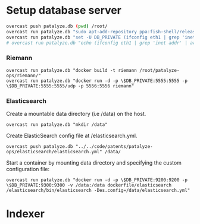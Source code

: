 # Setup database server

```sh
overcast push patalyze.db (pwd) /root/
overcast run patalyze.db "sudo apt-add-repository ppa:fish-shell/release-2" "sudo apt-get update" "sudo apt-get install fish" "chsh -s (which fish)"
overcast run patalyze.db "set -U DB_PRIVATE (ifconfig eth1 | grep 'inet addr' | awk -F: '{print \$2}' | awk '{print \$1 }')"
# overcast run patalyze.db "echo (ifconfig eth1 | grep 'inet addr' | awk -F: '{print \$2}' | awk '{print \$1 }') db.private >> /etc/hosts"
```

### Riemann
```
overcast run patalyze.db "docker build -t riemann /root/patalyze-ops/riemann/"
overcast run patalyze.db "docker run -d -p \$DB_PRIVATE:5555:5555 -p \$DB_PRIVATE:5555:5555/udp -p 5556:5556 riemann"
```

### Elasticsearch

Create a mountable data directory <data-dir> (i.e /data) on the host.
```
overcast run patalyze.db "mkdir /data"
```

Create ElasticSearch config file at <data-dir>/elasticsearch.yml.
```
overcast push patalyze.db "../../code/patents/patalyze-ops/elasticsearch/elasticsearch.yml" /data/
```

Start a container by mounting data directory and specifying the custom configuration file:
```
overcast run patalyze.db "docker run -d -p \$DB_PRIVATE:9200:9200 -p \$DB_PRIVATE:9300:9300 -v /data:/data dockerfile/elasticsearch /elasticsearch/bin/elasticsearch -Des.config=/data/elasticsearch.yml"
```

# Indexer


